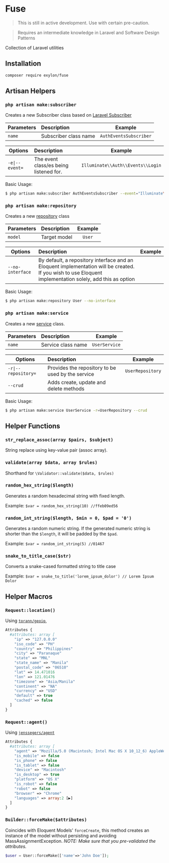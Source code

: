 # Fuse
> This is still in active development. Use with certain pre-caution.

> Requires an intermediate knowledge in Laravel and Software Design Patterns

Collection of Laravel utilities

## Installation
```bash
composer require exylon/fuse
```

## Artisan Helpers
### `php artisan make:subscriber`

Creates a new Subscriber class based on [Laravel Subscriber](https://laravel.com/docs/master/events#event-subscribers)

| Parameters                | Description                                | Example                           |
| ------------------------- |:-------------------------------------------| :--------------------------------:|
| `name`     | Subscriber class name     | `AuthEventsSubscriber` |

| Options                | Description                                | Example                           |
| ------------------------- | :------------------------------------------- | :--------------------------------:|
| <code>-e&#124;--event=</code>     | The event class/es being listened for.   | `Illuminate\\Auth\\Events\\Login` |

Basic Usage:

```bash
$ php artisan make:subscriber AuthEventsSubscriber --event="Illuminate\\Auth\\Events\\Login" --event="Illuminate\\Auth\\Events\\Logout" 
```


### `php artisan make:repository`

Creates a new [repository](https://martinfowler.com/eaaCatalog/repository.html) class

| Parameters                | Description                                | Example                           |
| ------------------------- | :-------------------------------------------| :--------------------------------:|
| `model`     |  Target model     | `User` |

| Options                | Description                                | Example                           |
| ------------------------- | :-------------------------------------------| :--------------------------------:|
| `--no-interface` | By default, a repository interface and an Eloquent implementation will be created. If you wish to use Eloquent implementation solely, add this as option |  |

Basic Usage:
```bash
$ php artisan make:repository User --no-interface 
```

### `php artisan make:service`

Creates a new [service](https://martinfowler.com/eaaCatalog/serviceLayer.html) class.

| Parameters                | Description                                | Example                           |
| ------------------------- | :-------------------------------------------| :--------------------------------:|
| `name`     |  Service class name     | `UserService` |

| Options                | Description                                | Example                           |
| ------------------------- |:-------------------------------------------| :--------------------------------:|
| <code>-r&#124;--repository=</code> | Provides the repository to be used by the service | `UserRepository` |
| `--crud` | Adds create, update and delete methods |  |

Basic Usage:
```bash
$ php artisan make:service UserService -r=UserRepository --crud
```

## Helper Functions

### `str_replace_assoc(array $pairs, $subject)`
String replace using key-value pair (assoc array).

### `validate(array $data, array $rules)`
Shorthand for `\Validator::validate($data, $rules)`

### `random_hex_string($length)`
Generates a random hexadecimal string with fixed length.

Example: `$var = random_hex_string(10) //ffeb09ed56`

### `random_int_string($length, $min = 0, $pad = '0')`
Generates a random numeric string. If the generated numeric string is shorter than the `$length`, it will be padded by the `$pad`.

Example: `$var = random_int_string(5) //01467`

### `snake_to_title_case($str)`
Converts a snake-cased formatted string to title case

Example: `$var = snake_to_title('lorem_ipsum_dolor') // Lorem Ipsum Dolor`


## Helper Macros

### `Request::location()`
Using [`torann/geoip`](http://lyften.com/projects/laravel-geoip/doc/),
```php
Attributes {
  #attributes: array [
    "ip" => "127.0.0.0"
    "iso_code" => "PH"
    "country" => "Philippines"
    "city" => "Paranaque"
    "state" => "MNL"
    "state_name" => "Manila"
    "postal_code" => "06510"
    "lat" => 14.471016
    "lon" => 121.01476
    "timezone" => "Asia/Manila"
    "continent" => "NA"
    "currency" => "USD"
    "default" => true
    "cached" => false
  ]
}
```

### `Request::agent()`
Using [`jenssegers/agent`](https://github.com/jenssegers/agent)
```php
Attributes {
  #attributes: array [
    "agent" => "Mozilla/5.0 (Macintosh; Intel Mac OS X 10_12_6) AppleWebKit/537.36 (KHTML, like Gecko) Chrome/61.0.3163.100 Safari/537.36"
    "is_mobile" => false
    "is_phone" => false
    "is_tablet" => false
    "device" => "Macintosh"
    "is_desktop" => true
    "platform" => "OS X"
    "is_robot" => false
    "robot" => false
    "browser" => "Chrome"
    "languages" => array:2 [▶]
  ]
}
```


### `Builder::forceMake($attributes)`

Coincides with Eloquent Models' `forceCreate`, this method creates an instance of the model without persisting and avoiding MassAssignmentException.
*NOTE: Make sure that you pre-validated the attributes.*

```php
$user = User::forceMake(['name'=>'John Doe']);
```
